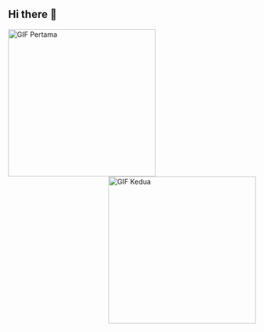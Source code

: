 ## Hi there 👋

<!--
**zankifath/ZankiFath** is a ✨ _special_ ✨ repository because its `README.md` (this file) appears on your GitHub profile.

Here are some ideas to get you started:

- 🔭 I’m currently working on ...
- 🌱 I’m currently learning ...
- 👯 I’m looking to collaborate on ...
- 🤔 I’m looking for help with ...
- 💬 Ask me about ...
- 📫 How to reach me: ...
- 😄 Pronouns: ...
- ⚡ Fun fact: ...
--> 
<img src="[URL_GIF_PERTAMA_ANDA](https://media2.giphy.com/media/v1.Y2lkPTc5MGI3NjExdHQ1ZjczbXNkbTcwdGs3eXJrNjBsNW9pbzlkNnhsb2l5aGZkZmdhaCZlcD12MV9pbnRlcm5hbF9naWZfYnlfaWQmY3Q9Zw/J6JazAkCVLId91L4yM/giphy.gif)" alt="GIF Pertama" width="300" align="left">
<img src="[URL_GIF_KEDUA_ANDA](https://media.giphy.com/media/v1.Y2lkPWVjZjA1ZTQ3ZXFhaHozMHN6eDR4MjFoaW9qamdhZm10OXI3eTdpZ2o5OXY2ZmtmNCZlcD12MV9naWZzX3JlbGF0ZWQmY3Q9Zw/So4Yp61bm4pO1wYo1W/giphy.gif)" alt="GIF Kedua" width="300" align="right">
